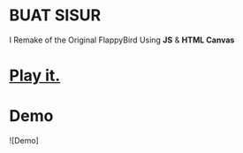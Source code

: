 # BUAT SISUR
I Remake of the Original FlappyBird Using **JS** &amp; **HTML Canvas** 
# [Play it.](https://alpiwnnn.github.io/_billahhhhhhhh)
# Demo
![Demo]
